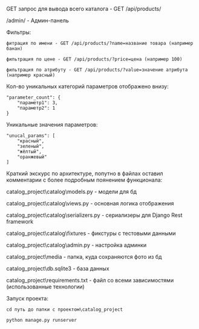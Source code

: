 GET запрос для вывода всего каталога - GET /api/products/

/admin/ - Админ-панель

Фильтры:

    фитрация по имени - GET /api/products/?name=название товара (например банан)
    
    фильтрация по цене - GET /api/products/?price=цена (например 100)
    
    фильтрация по атрибуту - GET /api/products/?value=значение атрибута (например красный)

Кол-во уникальных категорий параметров отображено внизу:

    "parameter_count": {
        "параметр1": 3,
        "параметр2": 1
    }

Уникальные значения параметров:

    "unucal_params": [
        "красный",
        "зеленый",
        "жёлтый",
        "оранжевый"
    ]

Краткий экскурс по архитектуре, попутно в файлах оставил комментарии с более подробным поянением функционала:

catalog_project\catalog\models.py - модели для бд

catalog_project\catalog\views.py - основная логика отображения

catalog_project\catalog\serializers.py - сериализеры для Django Rest framework

catalog_project\catalog\fixtures - фикстуры с тестовыми данными 

catalog_project\catalog\admin.py - настройка админки

catalog_project\media - папка, куда сохраняются фото из бд

catalog_project\db.sqlite3 - база данных

catalog_project\requirements.txt - файл со всеми зависимостями (использованные технологии)


Запуск проекта:

    cd путь до папки с проектом\catalog_project
    
    python manage.py runserver
